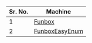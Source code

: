 
| Sr. No. | Machine                           |
| ------- | --------------------------------- |
| 1       | <a href="https://laughtersec.github.io/laughtersec/pages/FunboxEasy.md"> Funbox </a>    |
| 2       | <a href="https://laughtersec.github.io/laughtersec/pages/FunboxEasyEnum.md"> FunboxEasyEnum </a> |
